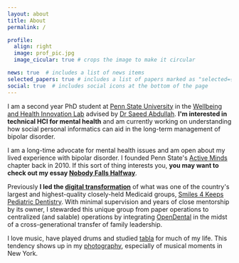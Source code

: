 ```yaml
---
layout: about
title: About
permalink: /

profile:
  align: right
  image: prof_pic.jpg
  image_cicular: true # crops the image to make it circular

news: true  # includes a list of news items
selected_papers: true # includes a list of papers marked as "selected={true}"
social: true  # includes social icons at the bottom of the page
---
```


I am a second year PhD student at [Penn State University](https://ist.psu.edu/prospective/graduate/phd-informatics) in the [Wellbeing and Health Innovation Lab](https://whilab.org) advised by <a href="https://saeedabdullah.com">Dr
Saeed Abdullah</a>. **I'm interested in technical HCI for mental health** and am currently working on understanding how social personal informatics can aid in the long-term management of bipolar disorder.

<span data-nosnippet>I am a long-time advocate for mental health issues and am open about my lived experience with bipolar disorder. I founded Penn
State's [Active Minds](https://www.activeminds.org) chapter back in 2010. If this sort of thing interests you, **you may want to check out my essay [Nobody Falls Halfway](/nobody-falls-halfway/)**.</span>

Previously **I led the [digital transformation](https://en.wikipedia.org/wiki/Digital_transformation)** of what was one of the country's largest and highest-quality closely-held Medicaid groups, [Smiles 4 Keeps Pediatric Dentistry](https://www.smiles4keeps.com). With minimal supervision and years of close mentorship by its owner, I stewarded this unique group from paper operations to centralized (and salable) operations by integrating [OpenDental](https://www.opendental.com) in the midst of a cross-generational transfer of family leadership.

I love music, have played drums and studied [tabla](/tabla/) for much of my
life. This tendency shows up in my [photography](/gallery/), especially of
musical moments in New York. 

